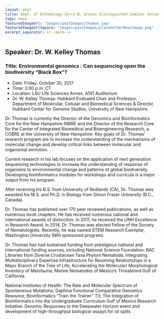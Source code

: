 ```yaml
---
layout: post
title: Dept. of Entomology Jerry B. Graves Distinguished Seminar Series
tags: news
featuredImageUrl: "images/postImages/thomas.jpg"
featuredImageUrlSquare: "images/postImages/placeholderNewsImage.png"
excerpt_separator: <!--more-->
---
```

<h2>Speaker: Dr. W. Kelley Thomas</h2>
<h3>Title: Environmental genomics : Can sequencing open the biodiversity “Black Box”?</h3>
<!--more-->
<ul>
  <li>Date: Friday, October 20, 2017</li>
  <li>Time: 2:00 p.m. CT</li>
  <li>Location: LSU Life Sciences Annex, A101 Auditorium</li>
  <li>Dr. W. Kelley Thomas: Hubbard Endowed Chair and Professor, Department of Molecular, Cellular and Biomedical Sciences & Director, Hubbard Center for Genome Studies, University of New Hampshire.</li>
</ul>

<p>Dr. Thomas is currently the Director of the Genomics and Bioinformatics Core for the New Hampshire INBRE and the Director of the Research Core for the Center of Integrated Biomedical and Bioengineering Research, a COBRE at the University of New Hampshire. Key goals of Dr. Thomas’ research program are to increase the understanding of the mechanisms of molecular change and develop critical links between molecular and organismal evolution.</p>

<p>Current research in his lab focuses on the application of next generation sequencing technologies to increase the understanding of response of organisms to environmental change and patterns of global biodiversity. Developing bioinformatics modules for workshops and curricula is a major output from his program.</p>

<p>After receiving his B.S. from University of Redlands (CA), Dr. Thomas was awarded his M.S. and Ph.D. in Biology from Simon Fraser University (B.C., Canada).</p>

<p>Dr. Thomas has published over 170 peer reviewed publications, as well as numerous book chapters. He has received numerous national and international awards of distinction. In 2011, he received the UNH Excellence in Research Award. In 2014, Dr. Thomas was elected Fellow of the Society of Nematologists. Recently, he was named STEM Research Exemplar, Washington University (NIH sponsored program).</p>

<p>Dr. Thomas has had sustained funding from prestigious national and international funding sources, including National Science Foundation: BAC Libraries from Diverse Crustacean Taxa Phylum Nematoda; Integrating Multidisciplinary Expertise Infrastructure for Resolving Relationships in a Major Branch of the Tree of Life; Accelerating the Molecular/ Morphological Inventory of Meiofauna; Marine Nematodes of Mexico’s Threatened Gulf of California.</p>

<p>National Institutes of Health: The Rate and Molecular Spectrum of Spontaneous Mutations; Daphnia Functional Comparative Genomics Resource; Bioinformatics “Train the Trainer” T3; The Integration of Bioinformatics into the Undergraduate Curriculum Gulf of Mexico Research Initiative: Genomic Responses to the Deepwater Horizon event and development of high-throughput biological assays for oil spills</p>


<!-- this is a test comment -->
